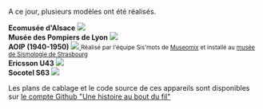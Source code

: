 A ce jour, plusieurs modèles ont été réalisés.

<div class="blocks gallery">
  <div class="block">
    <strong>Ecomusée d'Alsace</strong>
    <a href="/realisations/ecomusee-alsace" class="link">
      <img src="https://user-images.githubusercontent.com/1282106/187677757-ee553000-9ff1-4586-a910-51e2f617df83.jpg" />
    </a>
  </div>
  <div class="block">
    <strong>Musée des Pompiers de Lyon</strong>
    <a href="/realisations/musee-des-pompiers" class="link">
      <img src="https://user-images.githubusercontent.com/1282106/187677952-f411baea-322d-4a0d-b509-6b7f8b4063db.jpg" />     
    </a>
    <a href="#" class="lightbox" id="img4">
      <span style="background-image: url('https://user-images.githubusercontent.com/1282106/171491132-978949f5-55bb-4b0e-a7de-7a1baf0c1879.jpg')"></span>
    </a>
  </div>
  <div class="block">
    <strong>AOIP (1940-1950)</strong>
      <a href="#img2" class="link">
          <img src="https://user-images.githubusercontent.com/1282106/129452034-c55ad1a5-5f9b-4c79-a58a-9e0bbab8d801.jpg" />
      </a>
       <a href="#" class="lightbox" id="img2">
      <span style="background-image: url('https://user-images.githubusercontent.com/1282106/129452034-c55ad1a5-5f9b-4c79-a58a-9e0bbab8d801.jpg')"></span>
    </a>
    <small>Réalisé par l'équipe Sis'mots de <a href="https://www.museomix.org">Museomix</a> et installé au <a href="https://musee-sismologie.unistra.fr/">musée de Sismologie de Strasbourg</a>
    </small>
  </div>
  <div class="block">
    <strong>Ericsson U43</strong>
    <a href="#img3" class="link">
        <img src="https://user-images.githubusercontent.com/1282106/149672898-92151184-353d-4b62-b923-86ea2b3fc8f1.jpeg" />
    </a>
      <a href="#" class="lightbox" id="img3">
      <span style="background-image: url('https://user-images.githubusercontent.com/1282106/149672898-92151184-353d-4b62-b923-86ea2b3fc8f1.jpeg')"></span>
    </a>
  </div>
  
  <div class="block">
    <strong>Socotel S63</strong>
      <a href="#img1" class="link">
            <img src="https://user-images.githubusercontent.com/1282106/171498593-54b66068-4692-4513-837f-f1191890a560.jpg" />
      </a>
      <a href="#" class="lightbox" id="img1">
      <span style="background-image: url('https://user-images.githubusercontent.com/1282106/171498593-54b66068-4692-4513-837f-f1191890a560.jpg')"></span>
    </a>
  </div>
</div>

Les plans de cablage et le code source de ces appareils sont disponibles sur [le compte Github "Une histoire au bout du fil"](https://github.com/samy/une-histoire-au-bout-du-fil)
